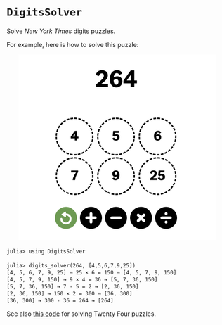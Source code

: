 # `DigitsSolver`
Solve *New York Times* digits puzzles.

For example, here is how to solve this puzzle:

<center><img src="digits-example.png" alt= “” width="451" height="422"></center>

```
julia> using DigitsSolver

julia> digits_solver(264, [4,5,6,7,9,25])
[4, 5, 6, 7, 9, 25] → 25 × 6 = 150 → [4, 5, 7, 9, 150]
[4, 5, 7, 9, 150] → 9 × 4 = 36 → [5, 7, 36, 150]
[5, 7, 36, 150] → 7 - 5 = 2 → [2, 36, 150]
[2, 36, 150] → 150 × 2 = 300 → [36, 300]
[36, 300] → 300 - 36 = 264 → [264]
```

See also [this code](https://github.com/scheinerman/TwentyFour.jl) for solving Twenty Four puzzles.